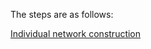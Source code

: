 The steps are as follows: 

[Individual network construction](1.%20Individual%20Network%20Construction.md) 



